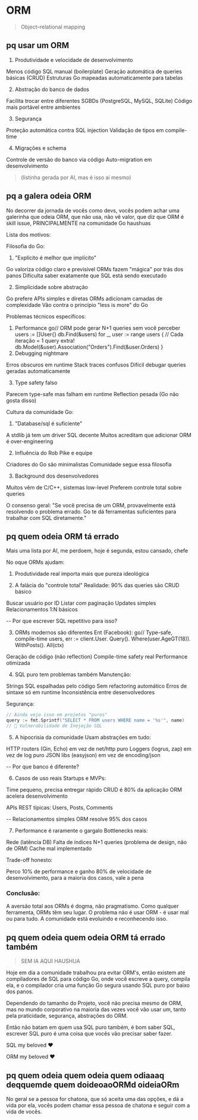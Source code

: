 # ORM 
>Object–relational mapping


## pq usar um ORM

1. Produtividade e velocidade de desenvolvimento

Menos código SQL manual (boilerplate)
Geração automática de queries básicas (CRUD)
Estruturas Go mapeadas automaticamente para tabelas

2. Abstração do banco de dados

Facilita trocar entre diferentes SGBDs (PostgreSQL, MySQL, SQLite)
Código mais portável entre ambientes

3. Segurança

Proteção automática contra SQL injection
Validação de tipos em compile-time

4. Migrações e schema

Controle de versão do banco via código
Auto-migration em desenvolvimento

> (listinha gerada por AI, mas é isso aí mesmo)

## pq a galera odeia ORM

No decorrer da jornada de vocês como devs, vocês podem achar uma galerinha que odeia ORM, que não usa, não vê valor, que diz que ORM é skill issue, PRINCIPALMENTE na comunidade Go haushuas

Lista dos motivos:

Filosofia do Go:

1. "Explícito é melhor que implícito"

Go valoriza código claro e previsível
ORMs fazem "mágica" por trás dos panos
Dificulta saber exatamente que SQL está sendo executado

2. Simplicidade sobre abstração

Go prefere APIs simples e diretas
ORMs adicionam camadas de complexidade
Vão contra o princípio "less is more" do Go

Problemas técnicos específicos:

1. Performance
go// ORM pode gerar N+1 queries sem você perceber
users := []User{}
db.Find(&users)
for _, user := range users {
    // Cada iteração = 1 query extra!
    db.Model(&user).Association("Orders").Find(&user.Orders)
}
2. Debugging nightmare

Erros obscuros em runtime
Stack traces confusos
Difícil debugar queries geradas automaticamente

3. Type safety falso

Parecem type-safe mas falham em runtime
Reflection pesada (Go não gosta disso)

Cultura da comunidade Go:

1. "Database/sql é suficiente"

A stdlib já tem um driver SQL decente
Muitos acreditam que adicionar ORM é over-engineering

2. Influência do Rob Pike e equipe

Criadores do Go são minimalistas
Comunidade segue essa filosofia

3. Background dos desenvolvedores

Muitos vêm de C/C++, sistemas low-level
Preferem controle total sobre queries

O consenso geral:
"Se você precisa de um ORM, provavelmente está resolvendo o problema errado. Go te dá ferramentas suficientes para trabalhar com SQL diretamente."


## pq quem odeia ORM tá errado

Mais uma lista por AI, me perdoem, hoje é segunda, estou cansado, chefe

No oque ORMs ajudam:

1. Produtividade real importa mais que pureza ideológica

2. A falácia do "controle total"
Realidade: 90% das queries são CRUD básico

Buscar usuário por ID
Listar com paginação
Updates simples
Relacionamentos 1:N básicos

-- Por que escrever SQL repetitivo para isso?

3. ORMs modernos são diferentes
Ent (Facebook):
go// Type-safe, compile-time
users, err := client.User.
    Query().
    Where(user.AgeGT(18)).
    WithPosts().
    All(ctx)

Geração de código (não reflection)
Compile-time safety real
Performance otimizada

4. SQL puro tem problemas também
Manutenção:

Strings SQL espalhadas pelo código
Sem refactoring automático
Erros de sintaxe só em runtime
Inconsistência entre desenvolvedores

Segurança:
```go
// Ainda vejo isso em projetos "puros"
query := fmt.Sprintf("SELECT * FROM users WHERE name = '%s'", name)
// 🚨 Vulnerabilidade de Inejeção SQL
```

5. A hipocrisia da comunidade
Usam abstrações em tudo:

HTTP routers (Gin, Echo) em vez de net/http puro
Loggers (logrus, zap) em vez de log puro
JSON libs (easyjson) em vez de encoding/json

-- Por que banco é diferente?

6. Casos de uso reais
Startups e MVPs:

Time pequeno, precisa entregar rápido
CRUD é 80% da aplicação
ORM acelera desenvolvimento

APIs REST típicas:
Users, Posts, Comments

-- Relacionamentos simples
ORM resolve 95% dos casos

7. Performance é raramente o gargalo
Bottlenecks reais:

Rede (latência DB)
Falta de índices
N+1 queries (problema de design, não de ORM)
Cache mal implementado

Trade-off honesto:

Perco 10% de performance e ganho 80% de velocidade de desenvolvimento, para a maioria dos casos, vale a pena

### Conclusão:
A aversão total aos ORMs é dogma, não pragmatismo. Como qualquer ferramenta, ORMs têm seu lugar. O problema não é usar ORM - é usar mal ou para tudo. A comunidade está evoluindo e reconhecendo isso.


## pq quem odeia quem odeia ORM tá errado também

> SEM IA AQUI HAUSHUA	

Hoje em dia a comunidade trabalhou pra evitar ORM's, então existem até compiladores de SQL para código Go, onde você escreve a query, compila ela, e o compilador cria uma função Go segura usando SQL puro por baixo dos panos.

Dependendo do tamanho do Projeto, você não precisa mesmo de ORM, mas no mundo corporativo na maioria das vezes você vão usar um, tanto pela praticidade, segurança, abstrações do ORM.

Então não batam em quem usa SQL puro também, é bom saber SQL, escrever SQL puro é uma coisa que vocẽs vão precisar saber fazer.

SQL my beloved ♥️

ORM my beloved ♥️


## pq quem odeia quem odeia quem odiaaaq deqquemde quem doideoaoORMd oideiaORm

No geral se a pessoa for chatona, que só aceita uma das opções, e dá a vida por ela, vocês podem chamar essa pessoa de chatona e seguir com a vida de vocês.